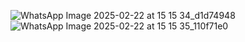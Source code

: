 
![WhatsApp Image 2025-02-22 at 15 15 34_d1d74948](https://github.com/user-attachments/assets/734fdcdc-61b1-4037-835d-c7c135d7d7a0)
![WhatsApp Image 2025-02-22 at 15 15 35_110f71e0](https://github.com/user-attachments/assets/3fcf8fdf-8595-4eed-bb4b-46b12dc92144)

